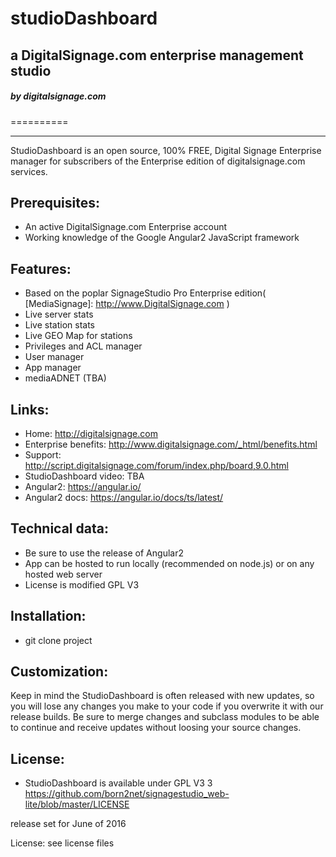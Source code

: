 studioDashboard
=====================

a DigitalSignage.com enterprise management studio   
----------------

<h5>by digitalsignage.com</h5> 
==========

------------------------------------------------------------------------

StudioDashboard is an open source, 100% FREE, Digital Signage Enterprise manager for subscribers of the Enterprise 
edition of digitalsignage.com services.

Prerequisites:
-----------------
 - An active DigitalSignage.com Enterprise account
 - Working knowledge of the Google Angular2 JavaScript framework
 
Features:
----------

 - Based on the poplar SignageStudio Pro Enterprise edition( [MediaSignage]: http://www.DigitalSignage.com )
 - Live server stats
 - Live station stats 
 - Live GEO Map for stations
 - Privileges and ACL manager
 - User manager
 - App manager
 - mediaADNET (TBA)

Links:
------------------------------------------------------------------------
- Home: http://digitalsignage.com
- Enterprise benefits: http://www.digitalsignage.com/_html/benefits.html
- Support: http://script.digitalsignage.com/forum/index.php/board,9.0.html
- StudioDashboard video: TBA
- Angular2: https://angular.io/
- Angular2 docs: https://angular.io/docs/ts/latest/  


Technical data:
------------------------------------------------------------------------
- Be sure to use the release of Angular2
- App can be hosted to run locally (recommended on node.js) or on any hosted web server
- License is modified GPL V3

Installation:
------------------------------------------------------------------------
- git clone project 


Customization:
------------------------------------------------------------------------
Keep in mind the StudioDashboard is often released with new updates, so you will lose any changes you make to your code if you overwrite it with our release builds.
Be sure to merge changes and subclass modules to be able to continue and receive updates without loosing your source changes.


License:
------------------------------------------------------------------------
- StudioDashboard is available under GPL V3 3 https://github.com/born2net/signagestudio_web-lite/blob/master/LICENSE









release set for June of 2016

License: see license files

